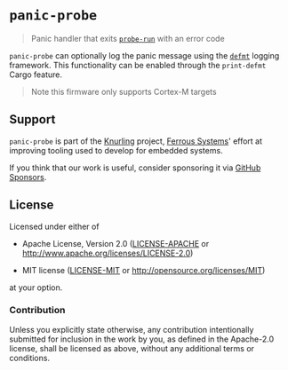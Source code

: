 # `panic-probe`

> Panic handler that exits [`probe-run`] with an error code

[`probe-run`]: https://github.com/knurling-rs/probe-run

`panic-probe` can optionally log the panic message using the [`defmt`] logging framework.
This functionality can be enabled through the `print-defmt` Cargo feature.

> Note this firmware only supports Cortex-M targets

[`defmt`]: https://github.com/knurling-rs/defmt

## Support

`panic-probe` is part of the [Knurling] project, [Ferrous Systems]' effort at
improving tooling used to develop for embedded systems.

If you think that our work is useful, consider sponsoring it via [GitHub
Sponsors].

## License

Licensed under either of

- Apache License, Version 2.0 ([LICENSE-APACHE](../../LICENSE-APACHE) or
  <http://www.apache.org/licenses/LICENSE-2.0>)

- MIT license ([LICENSE-MIT](../../LICENSE-MIT) or <http://opensource.org/licenses/MIT>)

at your option.

### Contribution

Unless you explicitly state otherwise, any contribution intentionally submitted
for inclusion in the work by you, as defined in the Apache-2.0 license, shall be
licensed as above, without any additional terms or conditions.

[Knurling]: https://knurling.ferrous-systems.com
[Ferrous Systems]: https://ferrous-systems.com/
[GitHub Sponsors]: https://github.com/sponsors/knurling-rs
